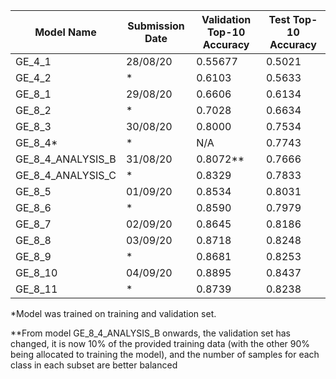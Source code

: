 | Model Name           | Submission Date | Validation Top-10 Accuracy | Test Top-10 Accuracy |
|----------------------|-----------------|----------------------------|----------------------|
| GE_4_1               | 28/08/20        | 0.55677                    | 0.5021               |
| GE_4_2               | *               | 0.6103                     | 0.5633               |
| GE_8_1               | 29/08/20        | 0.6606                     | 0.6134               |
| GE_8_2               | *               | 0.7028                     | 0.6634               |
| GE_8_3               | 30/08/20        | 0.8000                     | 0.7534               |
| GE_8_4*              | *               | N/A                        | 0.7743               |
| GE_8_4_ANALYSIS_B    | 31/08/20        | 0.8072**                   | 0.7666               |
| GE_8_4_ANALYSIS_C    | *               | 0.8329                     | 0.7833               |
| GE_8_5               | 01/09/20        | 0.8534                     | 0.8031               |
| GE_8_6               | *               | 0.8590                     | 0.7979               |
| GE_8_7               | 02/09/20        | 0.8645                     | 0.8186               |
| GE_8_8               | 03/09/20        | 0.8718                     | 0.8248               |
| GE_8_9               | *               | 0.8681                     | 0.8253               |
| GE_8_10              | 04/09/20        | 0.8895                     | 0.8437               |
| GE_8_11              | *               | 0.8739                     | 0.8238               |

\*Model was trained on training and validation set.

\*\*From model GE_8_4_ANALYSIS_B onwards, the validation set has changed, it is now 10% of the provided training data (with the other 90% being allocated to training the model), and the number of samples for each class in each subset are better balanced
